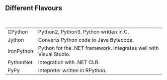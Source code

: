 
## Different Flavours

<BR/>

|            |    |
| ---------- | ------ |
| CPython    | Python2, Python3. Python written in C. |
| Jython     | Converts Python code to Java Bytecode. |
| IronPython | Python for the .NET framework. Integrates well with Visual Studio. |
| PythonNet  | Integration with .NET CLR. |
| PyPy       | Intepreter written in RPython. |

